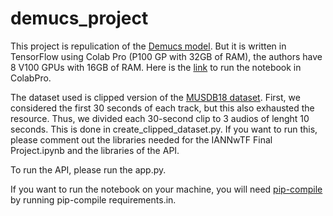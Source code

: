 # demucs_project

This project is repulication of the [Demucs model](https://github.com/facebookresearch/demucs). But it is written in TensorFlow using Colab Pro (P100 GP with 32GB of RAM), the authors have 8 V100 GPUs with 16GB of RAM. Here is the [link](https://colab.research.google.com/drive/1ZEEqwD3nYR21x2Y0_syG_7tWOhLfZ18W?usp=sharing#scrollTo=xQig2cISsGhM&uniqifier=4) to run the notebook in ColabPro. 

The dataset used is clipped version of the [MUSDB18 dataset](https://sigsep.github.io/datasets/musdb.html). First, we considered the first 30 seconds of each track, but this also exhausted the resource. Thus, we divided each 30-second clip to 3 audios of lenght 10 seconds. This is done in create_clipped_dataset.py. If you want to run this, please comment out the libraries needed for the IANNwTF Final Project.ipynb and the libraries of the API.

To run the API, please run the app.py.

If you want to run the notebook on your machine, you will need [pip-compile](https://github.com/jazzband/pip-tools) by running pip-compile requirements.in.